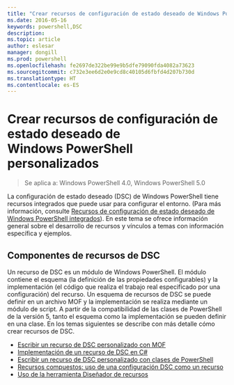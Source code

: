 ```yaml
---
title: "Crear recursos de configuración de estado deseado de Windows PowerShell personalizados"
ms.date: 2016-05-16
keywords: powershell,DSC
description: 
ms.topic: article
author: eslesar
manager: dongill
ms.prod: powershell
ms.openlocfilehash: fe2697de322be99e9b5dfe79090fda4082a73623
ms.sourcegitcommit: c732e3ee6d2e0e9cd8c40105d6fbfd4d207b730d
ms.translationtype: HT
ms.contentlocale: es-ES
---
```

# <a name="build-custom-windows-powershell-desired-state-configuration-resources"></a>Crear recursos de configuración de estado deseado de Windows PowerShell personalizados

> Se aplica a: Windows PowerShell 4.0, Windows PowerShell 5.0

La configuración de estado deseado (DSC) de Windows PowerShell tiene recursos integrados que puede usar para configurar el entorno. (Para más información, consulte [Recursos de configuración de estado deseado de Windows PowerShell integrados](builtInResource.md)). En este tema se ofrece información general sobre el desarrollo de recursos y vínculos a temas con información específica y ejemplos.

## <a name="dsc-resource-components"></a>Componentes de recursos de DSC

Un recurso de DSC es un módulo de Windows PowerShell. El módulo contiene el esquema (la definición de las propiedades configurables) y la implementación (el código que realiza el trabajo real especificado por una configuración) del recurso. Un esquema de recursos de DSC se puede definir en un archivo MOF y la implementación se realiza mediante un módulo de script. A partir de la compatibilidad de las clases de PowerShell de la versión 5, tanto el esquema como la implementación se pueden definir en una clase. En los temas siguientes se describe con más detalle cómo crear recursos de DSC.

* [Escribir un recurso de DSC personalizado con MOF](authoringResourceMOF.md) 
* [Implementación de un recurso de DSC en C#](authoringResourceMofCS.md) 
* [Escribir un recurso de DSC personalizado con clases de PowerShell](authoringResourceClass.md) 
* [Recursos compuestos: uso de una configuración DSC como un recurso](authoringResourceComposite.md) 
* [Uso de la herramienta Diseñador de recursos](authoringResourceMofDesigner.md) 

